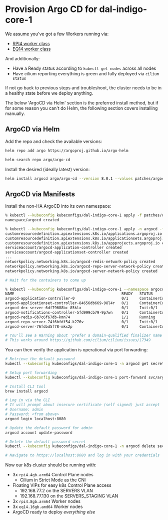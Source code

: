 # Provision Argo CD for dal-indigo-core-1

We assume you've got a few Workers running via:
* [RPI4 worker class](INDIGO-CORE-1-WORKERS-RPI4.md)
* [EQ14 worker class](INDIGO-CORE-1-WORKERS-EQ14.md)

And additionally:
* Have a Ready status according to `kubectl get nodes` across all nodes
* Have cilium reporting everything is green and fully deployed via `cilium status`

If not go back to previous steps and troubleshoot, the cluster needs to be in a healthy state before we deploy anything.

The below 'ArgoCD via Helm' section is the preferred install method, but if for some reason you can't do Helm, the following section covers installing manually.

## ArgoCD via Helm

Add the repo and check the available versions:
```bash
helm repo add argo https://argoproj.github.io/argo-helm

helm search repo argo/argo-cd
```

Install the desired (ideally latest) version:
```bash
helm install argocd argo/argo-cd --version 8.0.1 --values patches/argocd-values.yaml
```

## ArgoCD via Manifests

Install the non-HA ArgoCD into its own namespace:
```bash
% kubectl --kubeconfig kubeconfigs/dal-indigo-core-1 apply -f patches/dal-indigo-core-1-worker-argocd-namespace.yaml
namespace/argocd created

% kubectl --kubeconfig kubeconfigs/dal-indigo-core-1 apply -n argocd -f https://raw.githubusercontent.com/argoproj/argo-cd/stable/manifests/install.yaml
customresourcedefinition.apiextensions.k8s.io/applications.argoproj.io created
customresourcedefinition.apiextensions.k8s.io/applicationsets.argoproj.io created
customresourcedefinition.apiextensions.k8s.io/appprojects.argoproj.io created
serviceaccount/argocd-application-controller created
serviceaccount/argocd-applicationset-controller created
...
networkpolicy.networking.k8s.io/argocd-redis-network-policy created
networkpolicy.networking.k8s.io/argocd-repo-server-network-policy created
networkpolicy.networking.k8s.io/argocd-server-network-policy created

# Wait for the containers to come up

% kubectl --kubeconfig kubeconfigs/dal-indigo-core-1 --namespace argocd get pods
NAME                                                READY   STATUS              RESTARTS   AGE
argocd-application-controller-0                     0/1     ContainerCreating   0          81s
argocd-applicationset-controller-84656db669-98l4r   0/1     ContainerCreating   0          82s
argocd-dex-server-6df79688bc-85klx                  0/1     Init:0/1            0          82s
argocd-notifications-controller-5fd999cb79-9p7wn    0/1     ContainerCreating   0          82s
argocd-redis-6b7c6f67db-kmn74                       1/1     Running             0          82s
argocd-repo-server-74f6bfdf54-k276v                 0/1     Init:0/1            0          82s
argocd-server-76fdbd5f78-mkx2p                      0/1     ContainerCreating   0          82s

# You'll see a Warning about 'prefer a domain-qualified finalizer name', just ignore it, some context: https://github.com/Infisical/infisical/issues/2503
# This works around https://github.com/cilium/cilium/issues/17349
```

You can then verify the application is operational via port forwarding:
```bash
# Retrieve the default password
kubectl --kubeconfig kubeconfigs/dal-indigo-core-1 -n argocd get secret argocd-initial-admin-secret -o jsonpath='{.data.password}' | base64 -d | sed 's/$/\n/g'

# Setup port forwarding
kubectl --kubeconfig kubeconfigs/dal-indigo-core-1 port-forward svc/argocd-server -n argocd 8080:443

# Install CLI tool
brew install argocd

# Log in via the CLI
# It will prompt about insecure certificate (self signed) just accept
# Username: admin
# Password: <from above>
argocd login localhost:8080

# Update the default password for admin
argocd account update-password

# Delete the default password secret
kubectl --kubeconfig kubeconfigs/dal-indigo-core-1 -n argocd delete secret argocd-initial-admin-secret

# Navigate to https://localhost:8080 and log in with your credentials
```

Now our k8s cluster should be running with:
* 3x `rpi4.4gb.arm64` Control Plane nodes
  * Cilium in Strict Mode as the CNI
* Floating VIPs for easy k8s Control Plane access
  * 192.168.77.2 on the SERVERS VLAN
  * 192.168.77.130 on the SERVERS_STAGING VLAN
* 3x `rpi4.8gb.arm64` Worker nodes
* 3x `eq14.16gb.amd64` Worker nodes
* ArgoCD ready to deploy _everything else_
